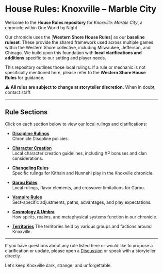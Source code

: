 # House Rules: Knoxville – Marble City

Welcome to the **House Rules repository** for *Knoxville: Marble City*, a chronicle within One World by Night.

Our chronicle uses the [**Western Shore House Rules**] as our **baseline ruleset**. These provide the shared framework used across multiple games within the Western Shore collective, including Milwaukee, Jefferson, and Chicago. We build upon this foundation with **local clarifications and additions** specific to our setting and player needs.

This repository outlines those local rulings. If a rule or mechanic is not specifically mentioned here, please refer to the **Western Shore House Rules** for guidance.

⚠️ **All rules are subject to change at storyteller discretion.** When in doubt, contact staff.

---

## Rule Sections

Click on each section below to view our local rulings and clarifications:

- [**Discipline Rulings**](./discipline/README.md)  
  Chronicle Discpline policies.

- [**Character Creation**](./creation/README.md)  
  Local character creation guidelines, including XP bonuses and clan considerations.

- [**Changeling Rules**](./changeling/README.md)  
  Specific rulings for Kithain and Nunnehi play in the Knoxville chronicle.

- [**Garou Rules**](./garou/README.md)  
  Local rulings, flavor elements, and crossover limitations for Garou.

- [**Vampire Rules**](./vampire/README.md)  
  Sect-specific adjustments, paths, advantages, and play expectations.

- [**Cosmology & Umbra**](./cosmology/README.md)  
  How spirits, realms, and metaphysical systems function in our chronicle.

- [**Territories**](./territory/README.md)
  The territories held by various groups and factions around Knoxville.

---

If you have questions about any rule listed here or would like to propose a clarification or update, please open a [Discussion](https://github.com/mckn-larp/house-rules/discussions) or speak with a storyteller directly.

Let’s keep Knoxville dark, strange, and unforgettable.
